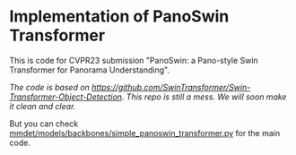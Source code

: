 # Implementation of PanoSwin Transformer
 This is code for CVPR23 submission "PanoSwin: a Pano-style Swin Transformer for Panorama Understanding".
 
 
 *The code is based on https://github.com/SwinTransformer/Swin-Transformer-Object-Detection. This repo is still a mess. We will soon make it clean and clear.*
 
 
 But you can check [mmdet/models/backbones/simple_panoswin_transformer.py](https://github.com/1069066484/PanoSwinTransformerObjectDetection/blob/main/mmdet/models/backbones/simple_panoswin_transformer.py) for the main code.


